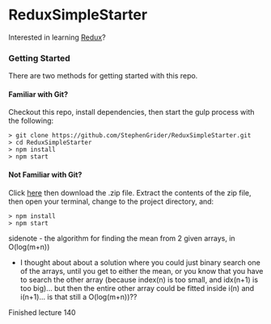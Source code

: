 # ReduxSimpleStarter

Interested in learning [Redux](https://www.udemy.com/react-redux/)?

### Getting Started

There are two methods for getting started with this repo.

#### Familiar with Git?
Checkout this repo, install dependencies, then start the gulp process with the following:

```
> git clone https://github.com/StephenGrider/ReduxSimpleStarter.git
> cd ReduxSimpleStarter
> npm install
> npm start
```

#### Not Familiar with Git?
Click [here](https://github.com/StephenGrider/ReactStarter/releases) then download the .zip file.  Extract the contents of the zip file, then open your terminal, change to the project directory, and:

```
> npm install
> npm start
```

sidenote - the algorithm for finding the mean from 2 given arrays, in O(log(m+n)) 
- I thought about about a solution where you could just binary search one of the arrays, until you get to either the 
mean, or you know that you have to search the other array (because index(n) is too small, and idx(n+1) is too big)...
but then the entire other array could be fitted inside i(n) and i(n+1)... is that still a O(log(m+n))??

Finished lecture 140